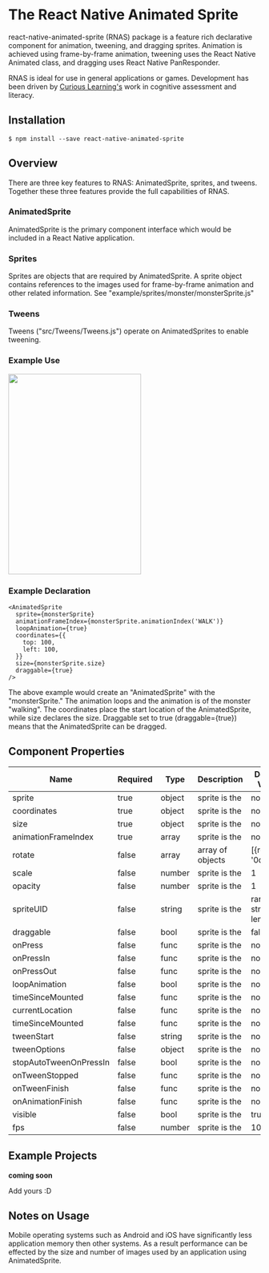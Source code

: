# The React Native Animated Sprite

react-native-animated-sprite (RNAS) package is a feature rich declarative component for animation, tweening, and dragging sprites. Animation is achieved using frame-by-frame animation, tweening uses the React Native Animated class, and dragging uses React Native PanResponder.

RNAS is ideal for use in general applications or games. Development has been driven by [Curious Learning's](http://www.curiouslearning.org/) work in cognitive assessment and literacy.

## Installation
```
$ npm install --save react-native-animated-sprite
```

## Overview
There are three key features to RNAS: AnimatedSprite, sprites, and tweens.
Together these three features provide the full capabilities of RNAS.

### AnimatedSprite
AnimatedSprite is the primary component interface which would be included in a
React Native application.

### Sprites
Sprites are objects that are required by AnimatedSprite. A sprite object contains
references to the images used for frame-by-frame animation and other related
information. See "example/sprites/monster/monsterSprite.js"

### Tweens
Tweens ("src/Tweens/Tweens.js") operate on AnimatedSprites to enable tweening.

### Example Use
<img src="https://raw.githubusercontent.com/micahrye/react-native-animated-sprite/master/example/AnimateSpriteExample.gif" width="265" height="400">

### Example Declaration
```
<AnimatedSprite
  sprite={monsterSprite}
  animationFrameIndex={monsterSprite.animationIndex('WALK')}
  loopAnimation={true}
  coordinates={{
    top: 100,
    left: 100,
  }}
  size={monsterSprite.size}
  draggable={true}
/>
```
The above example would create an "AnimatedSprite" with the "monsterSprite." The animation loops and the animation is of the monster "walking". The coordinates place the start location of the AnimatedSprite, while size declares the size. Draggable set to true (draggable={true}) means that the AnimatedSprite can be dragged.

## Component Properties

| Name | Required | Type |  Description | Default Value |
|------|----------|------|-------------|---------------|
| sprite | true | object | sprite is the | none |
| coordinates | true | object | sprite is the | none |
| size | true | object | sprite is the | none |
| animationFrameIndex | true | array | sprite is the | none |
| rotate | false | array | array of objects | [{rotateY: '0deg'}] |
| scale | false | number | sprite is the | 1 |
| opacity | false | number | sprite is the | 1 |
| spriteUID | false | string | sprite is the | randome string of length 7 |
| draggable | false | bool | sprite is the | false |
| onPress | false | func | sprite is the | none |
| onPressIn | false | func | sprite is the | none |
| onPressOut | false | func | sprite is the | none |
| loopAnimation | false | bool | sprite is the | none |
| timeSinceMounted | false | func | sprite is the | none |
| currentLocation | false | func | sprite is the | none |
| timeSinceMounted | false | func | sprite is the | none |
| tweenStart | false | string | sprite is the | none |
| tweenOptions | false | object | sprite is the | none |
| stopAutoTweenOnPressIn | false | bool | sprite is the | none |
| onTweenStopped | false | func | sprite is the | none |
| onTweenFinish | false | func | sprite is the | none |
| onAnimationFinish | false | func | sprite is the | none |
| visible | false | bool | sprite is the | true |
| fps | false | number | sprite is the | 10 |


## Example Projects
**coming soon**

Add yours :D

## Notes on Usage
Mobile operating systems such as Android and iOS have significantly less application memory then other systems. As a result performance can be effected by the size and number of images used by an application using AnimatedSprite.

